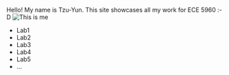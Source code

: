 Hello! My name is Tzu-Yun. This site showcases all my work for ECE 5960 :-D
![This is me](/ECE5960/docs/assets/IMG_2983.jpg)

- Lab1
- Lab2
- Lab3
- Lab4
- Lab5
- ...
